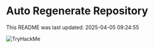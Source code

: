# Auto Regenerate Repository

This README was last updated: 2025-04-05 09:24:55

 ![TryHackMe](https://tryhackme.com/badge/533634)